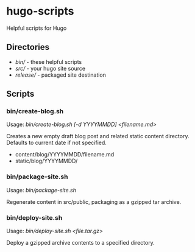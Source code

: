 # hugo-scripts

Helpful scripts for Hugo

## Directories

* *bin/*      - these helpful scripts
* *src/*      - your hugo site source
* *release/*  - packaged site destination

## Scripts

### bin/create-blog.sh

Usage: _bin/create-blog.sh [-d YYYYMMDD] <filename.md>_

Creates a new empty draft blog post and related static content directory. Defaults to current date if not specified.
* content/blog/YYYYMMDD/filename.md
* static/blog/YYYYMMDD/

### bin/package-site.sh

Usage: _bin/package-site.sh_

Regenerate content in src/public, packaging as a gzipped tar archive.

### bin/deploy-site.sh

Usage: _bin/deploy-site.sh <file.tar.gz>_

Deploy a gzipped archive contents to a specified directory.
